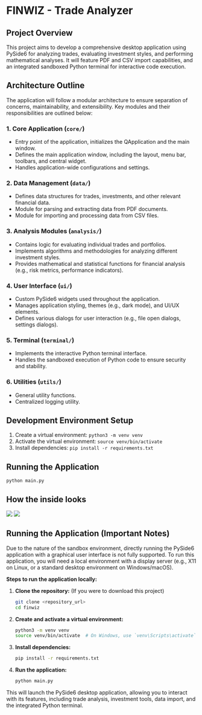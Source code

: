 # FINWIZ - Trade Analyzer

## Project Overview

This project aims to develop a comprehensive desktop application using PySide6 for analyzing trades, evaluating investment styles, and performing mathematical analyses. It will feature PDF and CSV import capabilities, and an integrated sandboxed Python terminal for interactive code execution.

## Architecture Outline

The application will follow a modular architecture to ensure separation of concerns, maintainability, and extensibility. Key modules and their responsibilities are outlined below:

### 1. Core Application (`core/`)
- Entry point of the application, initializes the QApplication and the main window.
- Defines the main application window, including the layout, menu bar, toolbars, and central widget.
- Handles application-wide configurations and settings.

### 2. Data Management (`data/`)
- Defines data structures for trades, investments, and other relevant financial data.
- Module for parsing and extracting data from PDF documents.
- Module for importing and processing data from CSV files.

### 3. Analysis Modules (`analysis/`)
- Contains logic for evaluating individual trades and portfolios.
- Implements algorithms and methodologies for analyzing different investment styles.
- Provides mathematical and statistical functions for financial analysis (e.g., risk metrics, performance indicators).

### 4. User Interface (`ui/`)
- Custom PySide6 widgets used throughout the application.
- Manages application styling, themes (e.g., dark mode), and UI/UX elements.
- Defines various dialogs for user interaction (e.g., file open dialogs, settings dialogs).

### 5. Terminal (`terminal/`)
- Implements the interactive Python terminal interface.
- Handles the sandboxed execution of Python code to ensure security and stability.

### 6. Utilities (`utils/`)
- General utility functions.
- Centralized logging utility.

## Development Environment Setup

1. Create a virtual environment:
   `python3 -m venv venv`
2. Activate the virtual environment:
   `source venv/bin/activate`
3. Install dependencies:
   `pip install -r requirements.txt`

## Running the Application

`python main.py`

## How the inside looks
<img src ="FinWiz\screenshots\home.png">
<img src = "FinWiz\screenshots\analysis.png">


## Running the Application (Important Notes)

Due to the nature of the sandbox environment, directly running the PySide6 application with a graphical user interface is not fully supported. To run this application, you will need a local environment with a display server (e.g., X11 on Linux, or a standard desktop environment on Windows/macOS).

**Steps to run the application locally:**

1.  **Clone the repository:** (If you were to download this project)
    ```bash
    git clone <repository_url>
    cd finwiz
    ```
2.  **Create and activate a virtual environment:**
    ```bash
    python3 -m venv venv
    source venv/bin/activate  # On Windows, use `venv\Scripts\activate`
    ```
3.  **Install dependencies:**
    ```bash
    pip install -r requirements.txt
    ```
4.  **Run the application:**
    ```bash
    python main.py
    ```

This will launch the PySide6 desktop application, allowing you to interact with its features, including trade analysis, investment tools, data import, and the integrated Python terminal.


